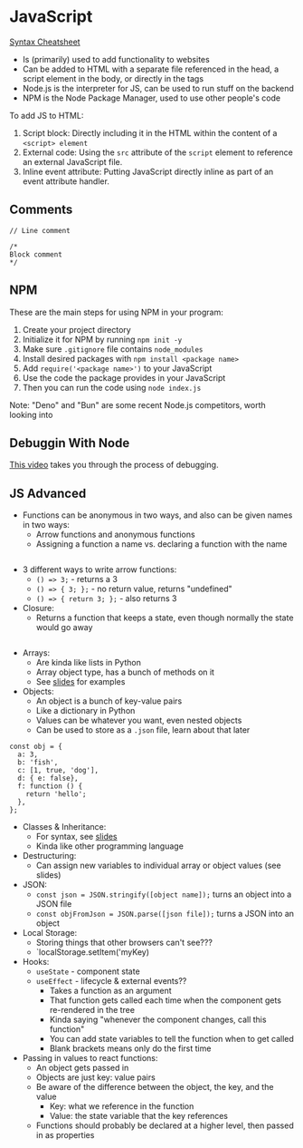 # JavaScript

[Syntax Cheatsheet](js_syntax_cheatsheet.md)

- Is (primarily) used to add functionality to websites
- Can be added to HTML with a separate file referenced in the head, a script element in the body, or directly in the tags
- Node.js is the interpreter for JS, can be used to run stuff on the backend
- NPM is the Node Package Manager, used to use other people's code

To add JS to HTML:
1. Script block: Directly including it in the HTML within the content of a `<script> element`
2. External code: Using the `src` attribute of the `script` element to reference an external JavaScript file.
3. Inline event attribute: Putting JavaScript directly inline as part of an event attribute handler.

## Comments
```
// Line comment

/*
Block comment
*/
```

## NPM

These are the main steps for using NPM in your program:

1. Create your project directory
2. Initialize it for NPM by running `npm init -y`
3. Make sure `.gitignore` file contains `node_modules`
4. Install desired packages with `npm install <package name>`
5. Add `require('<package name>')` to your JavaScript
6. Use the code the package provides in your JavaScript
7. Then you can run the code using `node index.js`

Note: "Deno" and "Bun" are some recent Node.js competitors, worth looking into

## Debuggin With Node

[This video](https://youtu.be/B0le_Z_2TQY) takes you through the process of debugging.

## JS Advanced
- Functions can be anonymous in two ways, and also can be given names in two ways:
  - Arrow functions and anonymous functions
  - Assigning a function a name vs. declaring a function with the name
```
```
- 3 different ways to write arrow functions:
  - `() => 3;` - returns a 3
  - `() => { 3; };` - no return value, returns "undefined"
  - `() => { return 3; };` - also returns 3
- Closure:
  - Returns a function that keeps a state, even though normally the state would go away
```
```
- Arrays:
  - Are kinda like lists in Python
  - Array object type, has a bunch of methods on it
  - See [slides](https://docs.google.com/presentation/d/1nMPGe1x8KWnCamz22QSPMgkpK1_Y8m4zpxZPHqMfLbw/edit?slide=id.g27fdbd84860_0_0#slide=id.g27fdbd84860_0_0) for examples
- Objects:
  - An object is a bunch of key-value pairs
  - Like a dictionary in Python
  - Values can be whatever you want, even nested objects
  - Can be used to store as a `.json` file, learn about that later
```
const obj = {
  a: 3,
  b: 'fish',
  c: [1, true, 'dog'],
  d: { e: false},
  f: function () {
    return 'hello';
  },
};
```
- Classes & Inheritance:
  - For syntax, see [slides](https://docs.google.com/presentation/d/1nMPGe1x8KWnCamz22QSPMgkpK1_Y8m4zpxZPHqMfLbw/edit?slide=id.g27fdbd84860_0_0#slide=id.g27fdbd84860_0_0)
  - Kinda like other programming language
- Destructuring:
  - Can assign new variables to individual array or object values (see slides)
- JSON:
  - `const json = JSON.stringify([object name]);` turns an object into a JSON file
  - `const objFromJson = JSON.parse([json file]);` turns a JSON into an object
- Local Storage:
  - Storing things that other browsers can't see???
  - `localStorage.setItem('myKey)
- Hooks:
  - `useState` - component state
  - `useEffect` - lifecycle & external events??
    - Takes a function as an argument
    - That function gets called each time when the component gets re-rendered in the tree
    - Kinda saying "whenever the component changes, call this function"
    - You can add state variables to tell the function when to get called
    - Blank brackets means only do the first time
- Passing in values to react functions:
  - An object gets passed in
  - Objects are just key: value pairs
  - Be aware of the difference between the object, the key, and the value
    - Key: what we reference in the function
    - Value: the state variable that the key references
  - Functions should probably be declared at a higher level, then passed in as properties